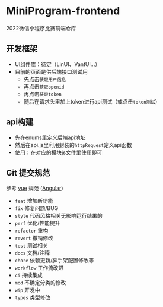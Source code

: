 # MiniProgram-frontend

2022微信小程序比赛前端仓库

## 开发框架

- UI组件库：待定（LinUI、VantUI...）
- 目前的页面是供后端接口测试用
  - 先点击`获取用户信息`
  - 再点击`获取openid`
  - 再点击`获取token`
  - 随后在请求头里加上token进行api测试（或点击`token测试`）

## api构建

- 先在enums里定义后端api地址
- 然后在api.js里利用封装的`httpRequest`定义api函数
- 使用：在对应的模块js文件里使用即可

## Git 提交规范

参考 [vue](https://github.com/vuejs/vue/blob/dev/.github/COMMIT_CONVENTION.md) 规范 ([Angular](https://github.com/conventional-changelog/conventional-changelog/tree/master/packages/conventional-changelog-angular))

- `feat` 增加新功能
- `fix` 修复问题/BUG
- `style` 代码风格相关无影响运行结果的
- `perf` 优化/性能提升
- `refactor` 重构
- `revert` 撤销修改
- `test` 测试相关
- `docs` 文档/注释
- `chore` 依赖更新/脚手架配置修改等
- `workflow` 工作流改进
- `ci` 持续集成
- `mod` 不确定分类的修改
- `wip` 开发中
- `types` 类型修改
